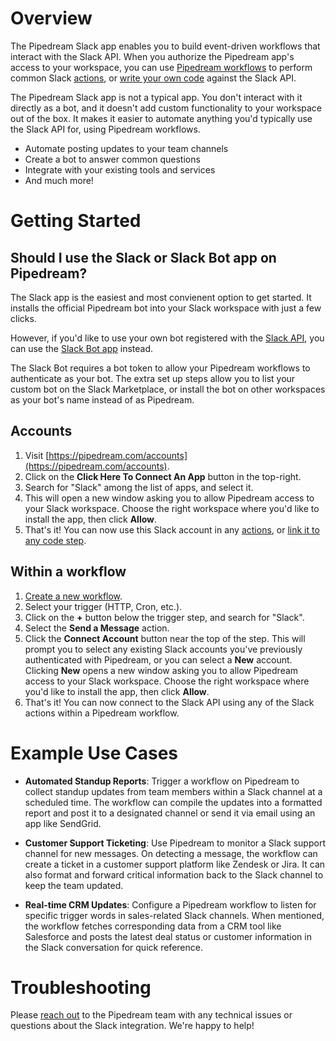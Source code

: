 # Overview

The Pipedream Slack app enables you to build event-driven workflows that interact with the Slack API. When you authorize the Pipedream app's access to your workspace, you can use [Pipedream workflows](/workflows/) to perform common Slack [actions](#workflow-actions), or [write your own code](/code/) against the Slack API.

The Pipedream Slack app is not a typical app. You don't interact with it directly as a bot, and it doesn't add custom functionality to your workspace out of the box. It makes it easier to automate anything you'd typically use the Slack API for, using Pipedream workflows. 

- Automate posting updates to your team channels
- Create a bot to answer common questions
- Integrate with your existing tools and services
- And much more!

# Getting Started

## Should I use the Slack or Slack Bot app on Pipedream?

The Slack app is the easiest and most convienent option to get started. It installs the official Pipedream bot into your Slack workspace with just a few clicks.

However, if you'd like to use your own bot registered with the [Slack API](https://api.slack.com), you can use the [Slack Bot app](https://pipedream.com/apps/slack-bot) instead.

The Slack Bot requires a bot token to allow your Pipedream workflows to authenticate as your bot. The extra set up steps allow you to list your custom bot on the Slack Marketplace, or install the bot on other workspaces as your bot's name instead of as Pipedream.

## Accounts

1. Visit [https://pipedream.com/accounts](https://pipedream.com/accounts).
2. Click on the **Click Here To Connect An App** button in the top-right.
3. Search for "Slack" among the list of apps, and select it.
4. This will open a new window asking you to allow Pipedream access to your Slack workspace. Choose the right workspace where you'd like to install the app, then click **Allow**.
5. That's it! You can now use this Slack account in any [actions](#workflow-actions), or [link it to any code step](/connected-accounts/#connecting-accounts).

## Within a workflow

1. [Create a new workflow](https://pipedream.com/new).
2. Select your trigger (HTTP, Cron, etc.).
3. Click on the **+** button below the trigger step, and search for "Slack".
4. Select the **Send a Message** action.
5. Click the **Connect Account** button near the top of the step. This will prompt you to select any existing Slack accounts you've previously authenticated with Pipedream, or you can select a **New** account. Clicking **New** opens a new window asking you to allow Pipedream access to your Slack workspace. Choose the right workspace where you'd like to install the app, then click **Allow**.
6. That's it! You can now connect to the Slack API using any of the Slack actions within a Pipedream workflow.

# Example Use Cases

- **Automated Standup Reports**: Trigger a workflow on Pipedream to collect standup updates from team members within a Slack channel at a scheduled time. The workflow can compile the updates into a formatted report and post it to a designated channel or send it via email using an app like SendGrid.

- **Customer Support Ticketing**: Use Pipedream to monitor a Slack support channel for new messages. On detecting a message, the workflow can create a ticket in a customer support platform like Zendesk or Jira. It can also format and forward critical information back to the Slack channel to keep the team updated.

- **Real-time CRM Updates**: Configure a Pipedream workflow to listen for specific trigger words in sales-related Slack channels. When mentioned, the workflow fetches corresponding data from a CRM tool like Salesforce and posts the latest deal status or customer information in the Slack conversation for quick reference.


# Troubleshooting

Please [reach out](https://pipedream.com/support/) to the Pipedream team with any technical issues or questions about the Slack integration. We're happy to help!
